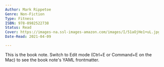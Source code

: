 ```yaml
---
Author: Mark Rippetoe
Genre: Non-Fiction
Type: Fitness
ISBN: 978-0982522738
Status: Read
Cover: https://images-na.ssl-images-amazon.com/images/I/51aOjHe1+uL.jpg
Date-Read: 2021-04-09

---
```


This is the book note. Switch to Edit mode (Ctrl+E or Command+E on the Mac) to see the book note's YAML frontmatter.

